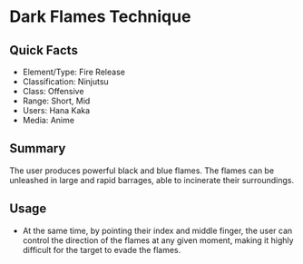# Dark Flames Technique

## Quick Facts
- Element/Type: Fire Release
- Classification: Ninjutsu
- Class: Offensive
- Range: Short, Mid
- Users: Hana Kaka
- Media: Anime

## Summary
The user produces powerful black and blue flames. The flames can be unleashed in large and rapid barrages, able to incinerate their surroundings.

## Usage
- At the same time, by pointing their index and middle finger, the user can control the direction of the flames at any given moment, making it highly difficult for the target to evade the flames.
